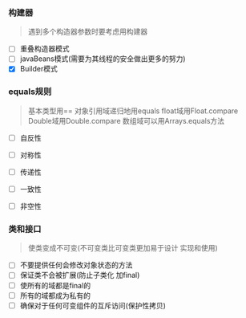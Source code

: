

### 构建器
> 遇到多个构造器参数时要考虑用构建器

- [ ] 重叠构造器模式
- [ ] javaBeans模式(需要为其线程的安全做出更多的努力)
- [X] Builder模式

### equals规则
>基本类型用== 对象引用域递归地用equals 
>float域用Float.compare Double域用Double.compare
>数组域可以用Arrays.equals方法

- [ ] 自反性
- [ ] 对称性
- [ ] 传递性
- [ ] 一致性
- [ ] 非空性


### 类和接口
>使类变成不可变(不可变类比可变类更加易于设计 实现和使用)

- [ ] 不要提供任何会修改对象状态的方法
- [ ] 保证类不会被扩展(防止子类化 加final)
- [ ] 使所有的域都是final的
- [ ] 所有的域都成为私有的
- [ ] 确保对于任何可变组件的互斥访问(保护性拷贝)
